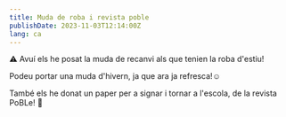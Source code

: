 ```yaml
---
title: Muda de roba i revista poble
publishDate: 2023-11-03T12:14:00Z
lang: ca
---
```


⚠️ Avuí els he posat la muda de recanvi als que tenien la roba d'estiu!

Podeu portar una muda d'hivern, ja que ara ja refresca!☺️

També els he donat un paper per a signar i tornar a l'escola, de la revista PoBLe! 📖
